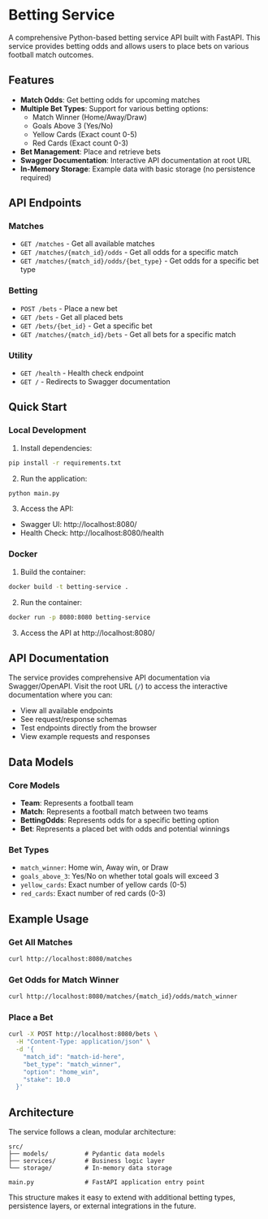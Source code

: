 # Betting Service

A comprehensive Python-based betting service API built with FastAPI. This service provides betting odds and allows users to place bets on various football match outcomes.

## Features

- **Match Odds**: Get betting odds for upcoming matches
- **Multiple Bet Types**: Support for various betting options:
  - Match Winner (Home/Away/Draw)
  - Goals Above 3 (Yes/No)
  - Yellow Cards (Exact count 0-5)
  - Red Cards (Exact count 0-3)
- **Bet Management**: Place and retrieve bets
- **Swagger Documentation**: Interactive API documentation at root URL
- **In-Memory Storage**: Example data with basic storage (no persistence required)

## API Endpoints

### Matches
- `GET /matches` - Get all available matches
- `GET /matches/{match_id}/odds` - Get all odds for a specific match
- `GET /matches/{match_id}/odds/{bet_type}` - Get odds for a specific bet type

### Betting
- `POST /bets` - Place a new bet
- `GET /bets` - Get all placed bets
- `GET /bets/{bet_id}` - Get a specific bet
- `GET /matches/{match_id}/bets` - Get all bets for a specific match

### Utility
- `GET /health` - Health check endpoint
- `GET /` - Redirects to Swagger documentation

## Quick Start

### Local Development

1. Install dependencies:
```bash
pip install -r requirements.txt
```

2. Run the application:
```bash
python main.py
```

3. Access the API:
- Swagger UI: http://localhost:8080/
- Health Check: http://localhost:8080/health

### Docker

1. Build the container:
```bash
docker build -t betting-service .
```

2. Run the container:
```bash
docker run -p 8080:8080 betting-service
```

3. Access the API at http://localhost:8080/

## API Documentation

The service provides comprehensive API documentation via Swagger/OpenAPI. Visit the root URL (`/`) to access the interactive documentation where you can:

- View all available endpoints
- See request/response schemas
- Test endpoints directly from the browser
- View example requests and responses

## Data Models

### Core Models
- **Team**: Represents a football team
- **Match**: Represents a football match between two teams
- **BettingOdds**: Represents odds for a specific betting option
- **Bet**: Represents a placed bet with odds and potential winnings

### Bet Types
- `match_winner`: Home win, Away win, or Draw
- `goals_above_3`: Yes/No on whether total goals will exceed 3
- `yellow_cards`: Exact number of yellow cards (0-5)
- `red_cards`: Exact number of red cards (0-3)

## Example Usage

### Get All Matches
```bash
curl http://localhost:8080/matches
```

### Get Odds for Match Winner
```bash
curl http://localhost:8080/matches/{match_id}/odds/match_winner
```

### Place a Bet
```bash
curl -X POST http://localhost:8080/bets \
  -H "Content-Type: application/json" \
  -d '{
    "match_id": "match-id-here",
    "bet_type": "match_winner",
    "option": "home_win",
    "stake": 10.0
  }'
```

## Architecture

The service follows a clean, modular architecture:

```
src/
├── models/          # Pydantic data models
├── services/        # Business logic layer
└── storage/         # In-memory data storage

main.py              # FastAPI application entry point
```

This structure makes it easy to extend with additional betting types, persistence layers, or external integrations in the future.
